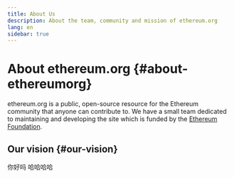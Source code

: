 ```yaml
---
title: About Us
description: About the team, community and mission of ethereum.org
lang: en
sidebar: true
---
```


# About ethereum.org {#about-ethereumorg}

ethereum.org is a public, open-source resource for the Ethereum community that anyone can contribute to. We have a small team dedicated to maintaining and developing the site which is funded by the [Ethereum Foundation](/foundation/).

## Our vision {#our-vision}

<p>你好吗 哈哈哈哈</p>